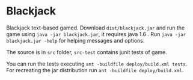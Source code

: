 Blackjack
=========

Blackjack text-based gamed. Download `dist/blackjack.jar` and run the game using `java -jar blackjack.jar`, it requires java 1.6 . Run `java -jar blackjack.jar -help` for helping messages and options.

The source is in `src` folder, `src-test` contains junit tests of game.

You can run the tests executing `ant -buildfile deploy/build.xml tests`.
For recreating the jar distribution run `ant -buildfile deploy/build.xml`.

